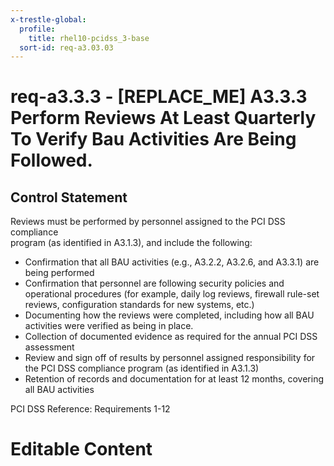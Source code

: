 ```yaml
---
x-trestle-global:
  profile:
    title: rhel10-pcidss_3-base
  sort-id: req-a3.03.03
---
```


# req-a3.3.3 - \[REPLACE_ME\] A3.3.3 Perform Reviews At Least Quarterly To Verify Bau Activities Are Being Followed.

## Control Statement

Reviews must be performed by personnel assigned to the PCI DSS compliance\
program (as identified in A3.1.3), and include the following:

* Confirmation that all BAU activities (e.g., A3.2.2, A3.2.6,
and A3.3.1) are being performed
* Confirmation that personnel are following security policies and
operational procedures (for example, daily log reviews,
firewall rule-set reviews, configuration standards for new systems, etc.)
* Documenting how the reviews were completed, including how all BAU activities
were verified as being in place.
* Collection of documented evidence as required for the annual
PCI DSS assessment
* Review and sign off of results by personnel assigned responsibility for
the PCI DSS compliance program (as identified in A3.1.3)
* Retention of records and documentation for at least 12 months,
covering all BAU activities

PCI DSS Reference: Requirements 1-12

# Editable Content

<!-- Make additions and edits below -->
<!-- The above represents the contents of the control as received by the profile, prior to additions. -->
<!-- If the profile makes additions to the control, they will appear below. -->
<!-- The above markdown may not be edited but you may edit the content below, and/or introduce new additions to be made by the profile. -->
<!-- If there is a yaml header at the top, parameter values may be edited. Use --set-parameters to incorporate the changes during assembly. -->
<!-- The content here will then replace what is in the profile for this control, after running profile-assemble. -->
<!-- The current profile has no added parts for this control, but you may add new ones here. -->
<!-- Each addition must have a heading either of the form ## Control my_addition_name -->
<!-- or ## Part a. (where the a. refers to one of the control statement labels.) -->
<!-- "## Control" parts are new parts added after the statement part. -->
<!-- "## Part" parts are new parts added into the top-level statement part with that label. -->
<!-- Subparts may be added with nested hash levels of the form ### My Subpart Name -->
<!-- underneath the parent ## Control or ## Part being added -->
<!-- See https://oscal-compass.github.io/compliance-trestle/tutorials/ssp_profile_catalog_authoring/ssp_profile_catalog_authoring for guidance. -->
